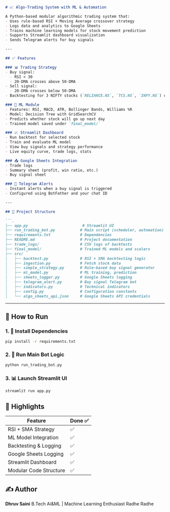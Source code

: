 
```markdown
# 📈 Algo-Trading System with ML & Automation

A Python-based modular algorithmic trading system that:
- Uses rule-based RSI + Moving Average crossover strategy
- Logs data and analytics to Google Sheets
- Trains machine learning models for stock movement prediction
- Supports Streamlit dashboard visualization
- Sends Telegram alerts for buy signals

---

## ✅ Features

### 📊 Trading Strategy
- Buy signal:
  - RSI < 30
  - 20-DMA crosses above 50-DMA
- Sell signal:
  - 20-DMA crosses below 50-DMA
- Backtesting for 3 NIFTY stocks (`RELIANCE.NS`, `TCS.NS`, `INFY.NS`) using `backtesting.py`

### 🧠 ML Module
- Features: RSI, MACD, ATR, Bollinger Bands, Williams %R
- Model: Decision Tree with GridSearchCV
- Predicts whether stock will go up next day
- Trained model saved under `final_model/`

### 📈 Streamlit Dashboard
- Run backtest for selected stock
- Train and evaluate ML model
- View buy signals and strategy performance
- Live equity curve, trade logs, stats

### 📤 Google Sheets Integration
- Trade logs
- Summary sheet (profit, win ratio, etc.)
- Buy signal sheet

### 🔔 Telegram Alerts
- Instant alerts when a buy signal is triggered
- Configured using BotFather and your chat ID

---

## 📁 Project Structure

```.
├── app.py                        # Streamlit UI
├── run_trading_bot.py           # Main script (scheduler, automation)
├── requirements.txt             # Dependencies
├── README.md                    # Project documentation
├── trade_logs/                  # CSV logs of backtests
├── final_model/                 # Trained ML models and scalers
├── src/
│   ├── backtest.py              # RSI + SMA backtesting logic
│   ├── ingestion.py             # Fetch stock data
│   ├── simple_strategy.py       # Rule-based buy signal generator
│   ├── ml_model.py              # ML training, prediction
│   ├── sheets_logger.py         # Google Sheets logging
│   ├── telegram_alert.py        # Buy signal Telegram bot
│   ├── indicators.py            # Technical indicators
│   ├── config.py                # Configuration constants
│   └── algo_sheets_api.json     # Google Sheets API credentials

````

---

## 🚀 How to Run

### 1. 🔧 Install Dependencies

```bash
pip install -r requirements.txt
````

### 2. 🧪 Run Main Bot Logic

```bash
python run_trading_bot.py
```

### 3. 📊 Launch Streamlit UI

```bash
streamlit run app.py
```



## 📌 Highlights

| Feature                | Done ✅ |
| ---------------------- | ------ |
| RSI + SMA Strategy     | ✅      |
| ML Model Integration   | ✅      |
| Backtesting & Logging  | ✅      |
| Google Sheets Logging  | ✅      |
| Streamlit Dashboard    | ✅      |
| Modular Code Structure | ✅      |


## ✍️ Author

**Dhruv Saini**
B.Tech Ai&ML | Machine Learning Enthusiast
Radhe Radhe 

```

